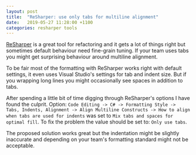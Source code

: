 ```yaml
---
layout: post
title:  "ReSharper: use only tabs for multiline alignment"
date:   2019-05-27 11:28:00 +1100
categories: resharper tools
---
```

[ReSharper](https://www.jetbrains.com/resharper/) is a great tool for refactoring and it gets a lot of things right but sometimes default behaviour need fine-grain tuning. If your team uses tabs you might get surprising behaviour around multiline alignment.

To be fair most of the formatting with ReSharper works right with default settings, it even uses Visual Studio's settings for tab and indent size. But if you wrapping long lines you might occasionally see spaces in addition to tabs.

After spending a little bit of time digging through ReSharper's options I have found the culprit. Option: `Code Editing -> C# -> Formatting Style -> Tabs, Indents, Alignment -> Align Multiline Constructs -> How to align when tabs are used for indents` was set to `Mix tabs and spaces for optimal fill`. To fix the problem the value should be set to: `Only use tabs`.

The proposed solution works great but the indentation might be slightly inaccurate and depending on your team's formatting standard might not be acceptable.